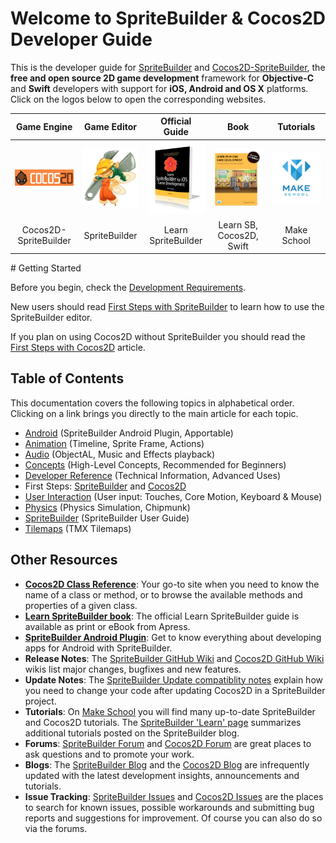 # Welcome to SpriteBuilder & Cocos2D Developer Guide

This is the developer guide for [SpriteBuilder](http://www.spritebuilder.com) and [Cocos2D-SpriteBuilder](http://http://cocos2d.spritebuilder.com), the **free and open source 2D game development** framework for **Objective-C** and **Swift** developers with support for **iOS, Android and OS X** platforms. Click on the logos below to open the corresponding websites.

Game Engine | Game Editor | Official Guide | Book | Tutorials
:-: | :-: | :-: | :-: | :-:
[![Cocos2D-Spritebuilder](intro-cocos2d-logo.png "Cocos2D-SpriteBuilder")](http://http://cocos2d.spritebuilder.com/) | [![SpriteBuilder Logo](intro-spritebuilder-logo.png "SpriteBuilder")](http://www.spritebuilder.com) | [![Learn SpriteBuilder](intro-learn-spritebuilder-book-cover.png "The Official Guide")](http://www.apress.com/9781484202630) | [![Book Logo](spritebuilder-swift-book.png "SpriteBuilder Swift Book")](http://www.spritebuilder-book.com) | [![MakeSchool](intro-ms-logo.jpg "Make School")](https://www.makeschool.com/tutorials/)
Cocos2D-SpriteBuilder | SpriteBuilder | Learn SpriteBuilder | Learn SB, Cocos2D, Swift | Make School

<p/>
# Getting Started

Before you begin, check the [Development Requirements](./getting-started/requirements).

New users should read [First Steps with SpriteBuilder](./getting-started/getting-started-spritebuilder) to learn how to use the SpriteBuilder editor.

If you plan on using Cocos2D without SpriteBuilder you should read the [First Steps with Cocos2D](./getting-started/getting-started-cocos2d) article.

## Table of Contents

This documentation covers the following topics in alphabetical order. Clicking on a link brings you directly to the main article for each topic.

- [Android](./android/intro) (SpriteBuilder Android Plugin, Apportable)
- [Animation](./animation/intro) (Timeline, Sprite Frame, Actions)
- [Audio](./audio/intro) (ObjectAL, Music and Effects playback)
- [Concepts](./concepts/intro) (High-Level Concepts, Recommended for Beginners)
- [Developer Reference](./develop/intro) (Technical Information, Advanced Uses)
- First Steps: [SpriteBuilder](./getting-started/getting-started-spritebuilder) and [Cocos2D](./getting-started/getting-started-cocos2d)
- [User Interaction](./user-interaction/intro) (User input: Touches, Core Motion, Keyboard & Mouse)
- [Physics](./physics/intro) (Physics Simulation, Chipmunk)
- [SpriteBuilder](./spritebuilder/intro) (SpriteBuilder User Guide)
- [Tilemaps](./tilemaps/intro) (TMX Tilemaps)

## Other Resources

- **[Cocos2D Class Reference](http://www.cocos2d-swift.org/docs/api/)**: Your go-to site when you need to know the name of a class or method, or to browse the available methods and properties of a given class.
- **[Learn SpriteBuilder book](http://www.apress.com/9781484202630)**: The official Learn SpriteBuilder guide is available as print or eBook from Apress.
- **[SpriteBuilder Android Plugin](http://android.spritebuilder.com/)**: Get to know everything about developing apps for Android with SpriteBuilder.
- **Release Notes**: The [SpriteBuilder GitHub Wiki](https://github.com/spritebuilder/SpriteBuilder/wiki) and [Cocos2D GitHub Wiki](https://github.com/cocos2d/cocos2d-swift/wiki) wikis list major changes, bugfixes and new features.
- **Update Notes**: The [SpriteBuilder Update compatiblity notes](http://www.spritebuilder.com/update/) explain how you need to change your code after updating Cocos2D in a SpriteBuilder project.
- **Tutorials**: On [Make School](https://www.makeschool.com/tutorials#start) you will find many up-to-date SpriteBuilder and Cocos2D tutorials. The [SpriteBuilder 'Learn' page](http://www.spritebuilder.com/learn) summarizes additional tutorials posted on the SpriteBuilder blog.
- **Forums**: [SpriteBuilder Forum](http://forum.spritebuilder.com/) and [Cocos2D Forum](http://forum.cocos2d-swift.org/) are great places to ask questions and to promote your work.
- **Blogs**: The [SpriteBuilder Blog](http://www.spritebuilder.com/blog) and the [Cocos2D Blog](http://www.cocos2d-swift.org/blog) are infrequently updated with the latest development insights, announcements and tutorials.
- **Issue Tracking**: [SpriteBuilder Issues](https://github.com/spritebuilder/SpriteBuilder/issues) and [Cocos2D Issues](https://github.com/cocos2d/cocos2d-swift/issues) are the places to search for known issues, possible workarounds and submitting bug reports and suggestions for improvement. Of course you can also do so via the forums.
